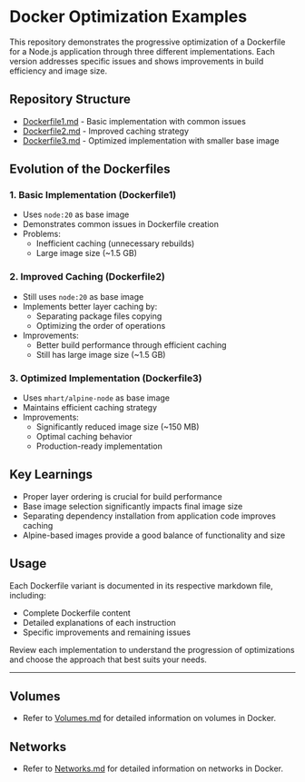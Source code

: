 # Docker Optimization Examples

This repository demonstrates the progressive optimization of a Dockerfile for a Node.js application through three different implementations. Each version addresses specific issues and shows improvements in build efficiency and image size.

## Repository Structure

- [Dockerfile1.md](./Dockerfile1.md) - Basic implementation with common issues
- [Dockerfile2.md](./Dockerfile2.md) - Improved caching strategy
- [Dockerfile3.md](./Dockerfile3.md) - Optimized implementation with smaller base image

## Evolution of the Dockerfiles

### 1. Basic Implementation (Dockerfile1)
- Uses `node:20` as base image
- Demonstrates common issues in Dockerfile creation
- Problems:
  - Inefficient caching (unnecessary rebuilds)
  - Large image size (~1.5 GB)

### 2. Improved Caching (Dockerfile2)
- Still uses `node:20` as base image
- Implements better layer caching by:
  - Separating package files copying
  - Optimizing the order of operations
- Improvements:
  - Better build performance through efficient caching
  - Still has large image size (~1.5 GB)

### 3. Optimized Implementation (Dockerfile3)
- Uses `mhart/alpine-node` as base image
- Maintains efficient caching strategy
- Improvements:
  - Significantly reduced image size (~150 MB)
  - Optimal caching behavior
  - Production-ready implementation

## Key Learnings
- Proper layer ordering is crucial for build performance
- Base image selection significantly impacts final image size
- Separating dependency installation from application code improves caching
- Alpine-based images provide a good balance of functionality and size

## Usage
Each Dockerfile variant is documented in its respective markdown file, including:
- Complete Dockerfile content
- Detailed explanations of each instruction
- Specific improvements and remaining issues

Review each implementation to understand the progression of optimizations and choose the approach that best suits your needs.

---

## Volumes
- Refer to [Volumes.md](./Volumes.md) for detailed information on volumes in Docker.

## Networks
- Refer to [Networks.md](./Networks.md) for detailed information on networks in Docker.